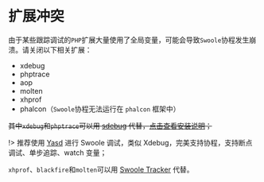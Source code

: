 # 扩展冲突

由于某些跟踪调试的`PHP`扩展大量使用了全局变量，可能会导致`Swoole`协程发生崩溃。请关闭以下相关扩展：

* xdebug
* phptrace
* aop
* molten
* xhprof
* phalcon（`Swoole`协程无法运行在 `phalcon` 框架中）

~~其中`xdebug`和`phptrace`可以用 [sdebug](https://github.com/swoole/sdebug) 代替，[点击查看安装说明](/question/install?id=安装xdebug)；~~

!> 推荐使用 [Yasd](https://github.com/swoole/yasd) 进行 Swoole 调试，类似 Xdebug，完美支持协程，支持断点调试、单步追踪、watch 变量；

`xhprof`、`blackfire`和`molten`可以用 [Swoole Tracker](https://business.swoole.com/tracker/index) 代替。
